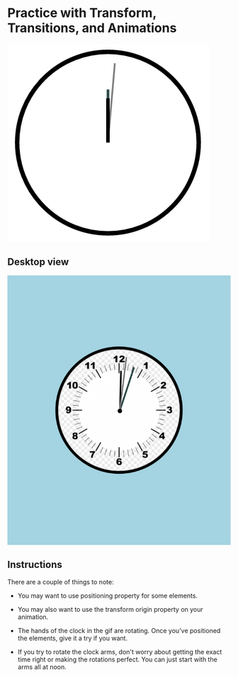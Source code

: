 # Practice with Transform, Transitions, and Animations

![clock](clock.gif)

## Desktop view

![clock](desktop.png)

## Instructions

There are a couple of things to note:

- You may want to use positioning property for some elements.

- You may also want to use the transform origin property on your animation.

- The hands of the clock in the gif are rotating. Once you've positioned the elements, give it a try if you want.

- If you try to rotate the clock arms, don't worry about getting the exact time right or making the rotations perfect. You can just start with the arms all at noon.
